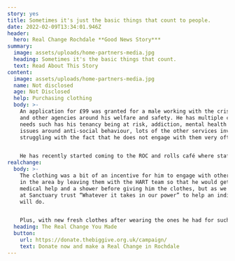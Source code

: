 ```yaml
---
story: yes
title: Sometimes it's just the basic things that count to people.
date: 2022-02-09T13:34:01.946Z
header:
  hero: Real Change Rochdale **Good News Story***
summary:
  image: assets/uploads/home-partners-media.jpg
  heading: Sometimes it's the basic things that count.
  text: Read About This Story
content:
  image: assets/uploads/home-partners-media.jpg
  name: Not disclosed
  age: Not Disclosed
  help: Purchasing clothing
  body: >-
    An application for £99 was granted for a male working with the crisis team
    and other agencies around his welfare and safety. He has multiple complex
    needs such has his tenancy being at risk, addiction, mental health and
    issues around anti-social behaviour, lots of the other services involved are
    struggling with the fact that he does not engage with them very often.


    He has recently started coming to the ROC and rolls café where staff there always have a hot meal for him and give him the space he needs to sit and get warm. So, this helps provide his basic needs of food, warmth and friendship, and he has started slowly to engage with us more each time.
realchange:
  body: >-
    The clothing was a bit of an incentive for him to engage with other services
    in the area by leaving them with the HART team so that he would get the
    medical help and a shower before giving him the clothes, but as we say here
    at Sanctuary trust “Whatever it takes in our power” to help an individual we
    will do.


    Plus, with new fresh clothes after wearing the ones he had for such a long time. Must make a person’s self-worth a little better. After all its not about the monetary value of things it how we make the individual feel about themselves.
  heading: The Real Change You Made
  button:
    url: https://donate.thebiggive.org.uk/campaign/
    text: Donate now and make a Real Change in Rochdale
---
```

